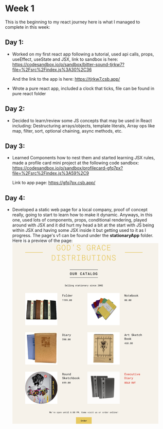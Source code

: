 # Week 1

This is the beginning to my react journey here is what I managed to complete in this week:

## Day 1:
- Worked on my first react app following a tutorial, used api calls, props, useEffect, useState and JSX, link to sandbox is here:
https://codesandbox.io/p/sandbox/bitter-sound-tjrkw7?file=%2Fsrc%2Findex.js%3A30%2C36

  And the link to the app is here:
  https://tjrkw7.csb.app/

- Wrote a pure react app, included a clock that ticks, file can be found in pure react folder

## Day 2:
- Decided to learn/review some JS concepts that may be used in React including: Destructuring arrays/objects, template literals, Array ops like map, filter, sort, optional chaining, async methods, etc.

## Day 3:
- Learned Components how to nest them and started learning JSX rules, made a profile card mini project at the following code sandbox:
  https://codesandbox.io/p/sandbox/profilecard-gfq7px?file=%2Fsrc%2Findex.js%3A59%2C9

  Link to app page:
  https://gfq7px.csb.app/

## Day 4:
- Developed a static web page for a local company, proof of concept really, going to start to learn how to make it dynamic. Anyways, in this one, used lots of components, props, conditional rendering, played around with JSX and it did hurt my head a bit at the start with JS being within JSX and having some JSX inside it but getting used to it as I progress. The page's v1 can be found under the **stationaryApp** folder. Here is a preview of the page:
  ![LocalImage](stationaryApp/ggdss.png)
